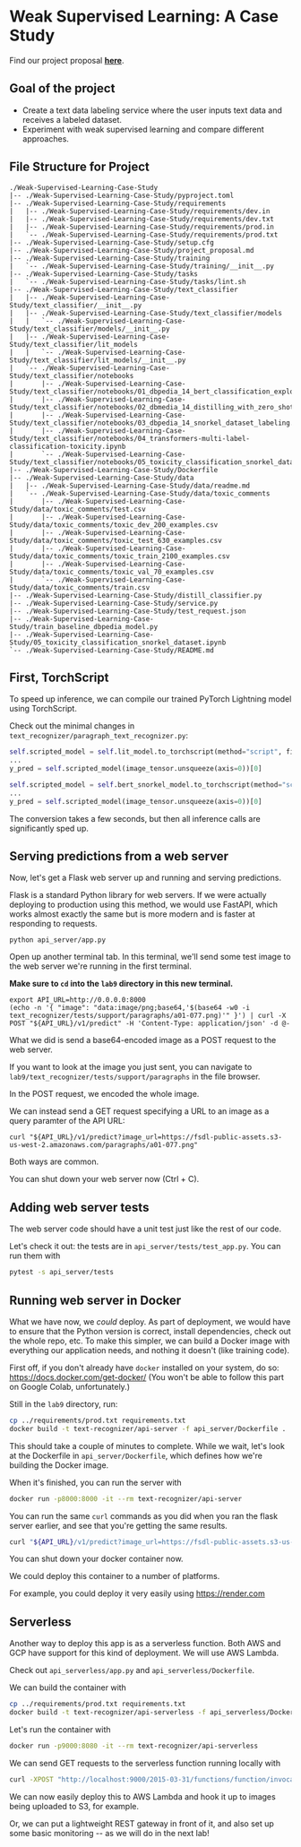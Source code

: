 # Weak Supervised Learning: A Case Study

Find our project proposal **[here](https://github.com/JayThibs/Weak-Supervised-Learning-Case-Study/blob/main/project_proposal.md)**.

## Goal of the project

- Create a text data labeling service where the user inputs text data and receives a labeled dataset.
- Experiment with weak supervised learning and compare different approaches.

## File Structure for Project

```
./Weak-Supervised-Learning-Case-Study
|-- ./Weak-Supervised-Learning-Case-Study/pyproject.toml
|-- ./Weak-Supervised-Learning-Case-Study/requirements
|   |-- ./Weak-Supervised-Learning-Case-Study/requirements/dev.in
|   |-- ./Weak-Supervised-Learning-Case-Study/requirements/dev.txt
|   |-- ./Weak-Supervised-Learning-Case-Study/requirements/prod.in
|   `-- ./Weak-Supervised-Learning-Case-Study/requirements/prod.txt
|-- ./Weak-Supervised-Learning-Case-Study/setup.cfg
|-- ./Weak-Supervised-Learning-Case-Study/project_proposal.md
|-- ./Weak-Supervised-Learning-Case-Study/training
|   `-- ./Weak-Supervised-Learning-Case-Study/training/__init__.py
|-- ./Weak-Supervised-Learning-Case-Study/tasks
|   `-- ./Weak-Supervised-Learning-Case-Study/tasks/lint.sh
|-- ./Weak-Supervised-Learning-Case-Study/text_classifier
|   |-- ./Weak-Supervised-Learning-Case-Study/text_classifier/__init__.py
|   |-- ./Weak-Supervised-Learning-Case-Study/text_classifier/models
|   |   `-- ./Weak-Supervised-Learning-Case-Study/text_classifier/models/__init__.py
|   |-- ./Weak-Supervised-Learning-Case-Study/text_classifier/lit_models
|   |   `-- ./Weak-Supervised-Learning-Case-Study/text_classifier/lit_models/__init__.py
|   `-- ./Weak-Supervised-Learning-Case-Study/text_classifier/notebooks
|       |-- ./Weak-Supervised-Learning-Case-Study/text_classifier/notebooks/01_dbpedia_14_bert_classification_exploration.ipynb
|       |-- ./Weak-Supervised-Learning-Case-Study/text_classifier/notebooks/02_dbmedia_14_distilling_with_zero_shot_classification.ipynb
|       |-- ./Weak-Supervised-Learning-Case-Study/text_classifier/notebooks/03_dbpedia_14_snorkel_dataset_labeling.ipynb
|       |-- ./Weak-Supervised-Learning-Case-Study/text_classifier/notebooks/04_transformers-multi-label-classification-toxicity.ipynb
|       `-- ./Weak-Supervised-Learning-Case-Study/text_classifier/notebooks/05_toxicity_classification_snorkel_dataset.ipynb
|-- ./Weak-Supervised-Learning-Case-Study/Dockerfile
|-- ./Weak-Supervised-Learning-Case-Study/data
|   |-- ./Weak-Supervised-Learning-Case-Study/data/readme.md
|   `-- ./Weak-Supervised-Learning-Case-Study/data/toxic_comments
|       |-- ./Weak-Supervised-Learning-Case-Study/data/toxic_comments/test.csv
|       |-- ./Weak-Supervised-Learning-Case-Study/data/toxic_comments/toxic_dev_200_examples.csv
|       |-- ./Weak-Supervised-Learning-Case-Study/data/toxic_comments/toxic_test_630_examples.csv
|       |-- ./Weak-Supervised-Learning-Case-Study/data/toxic_comments/toxic_train_2100_examples.csv
|       |-- ./Weak-Supervised-Learning-Case-Study/data/toxic_comments/toxic_val_70_examples.csv
|       `-- ./Weak-Supervised-Learning-Case-Study/data/toxic_comments/train.csv
|-- ./Weak-Supervised-Learning-Case-Study/distill_classifier.py
|-- ./Weak-Supervised-Learning-Case-Study/service.py
|-- ./Weak-Supervised-Learning-Case-Study/test_request.json
|-- ./Weak-Supervised-Learning-Case-Study/train_baseline_dbpedia_model.py
|-- ./Weak-Supervised-Learning-Case-Study/05_toxicity_classification_snorkel_dataset.ipynb
`-- ./Weak-Supervised-Learning-Case-Study/README.md     
```

## First, TorchScript

To speed up inference, we can compile our trained PyTorch Lightning model using TorchScript.

Check out the minimal changes in `text_recognizer/paragraph_text_recognizer.py`:

```python
self.scripted_model = self.lit_model.to_torchscript(method="script", file_path=None)
...
y_pred = self.scripted_model(image_tensor.unsqueeze(axis=0))[0]
```

```python
self.scripted_model = self.bert_snorkel_model.to_torchscript(method="script", file_path=None)
...
y_pred = self.scripted_model(image_tensor.unsqueeze(axis=0))[0]
```


The conversion takes a few seconds, but then all inference calls are significantly sped up.

## Serving predictions from a web server

Now, let's get a Flask web server up and running and serving predictions.

Flask is a standard Python library for web servers.
If we were actually deploying to production using this method, we would use FastAPI, which works almost exactly the same but is more modern and is faster at responding to requests.

```
python api_server/app.py
```

Open up another terminal tab.
In this terminal, we'll send some test image to the web server we're running in the first terminal.

**Make sure to `cd` into the `lab9` directory in this new terminal.**

```
export API_URL=http://0.0.0.0:8000
(echo -n '{ "image": "data:image/png;base64,'$(base64 -w0 -i text_recognizer/tests/support/paragraphs/a01-077.png)'" }') | curl -X POST "${API_URL}/v1/predict" -H 'Content-Type: application/json' -d @-
```

What we did is send a base64-encoded image as a POST request to the web server.

If you want to look at the image you just sent, you can navigate to
`lab9/text_recognizer/tests/support/paragraphs` in the file browser.

In the POST request, we encoded the whole image.

We can instead send a GET request specifying a URL to an image as a query paramter of the API URL:
```
curl "${API_URL}/v1/predict?image_url=https://fsdl-public-assets.s3-us-west-2.amazonaws.com/paragraphs/a01-077.png"
```

Both ways are common.

You can shut down your web server now (Ctrl + C).

## Adding web server tests

The web server code should have a unit test just like the rest of our code.

Let's check it out: the tests are in `api_server/tests/test_app.py`.
You can run them with

```sh
pytest -s api_server/tests
```

## Running web server in Docker

What we have now, we *could* deploy.
As part of deployment, we would have to ensure that the Python version is correct, install dependencies, check out the whole repo, etc.
To make this simpler, we can build a Docker image with everything our application needs, and nothing it doesn't (like training code).

First off, if you don't already have `docker` installed on your system, do so: https://docs.docker.com/get-docker/
(You won't be able to follow this part on Google Colab, unfortunately.)

Still in the `lab9` directory, run:

```sh
cp ../requirements/prod.txt requirements.txt
docker build -t text-recognizer/api-server -f api_server/Dockerfile .
```

This should take a couple of minutes to complete.
While we wait, let's look at the Dockerfile in `api_server/Dockerfile`, which defines how we're building the Docker image.

When it's finished, you can run the server with

```sh
docker run -p8000:8000 -it --rm text-recognizer/api-server
```

You can run the same `curl` commands as you did when you ran the flask server earlier, and see that you're getting the same results.

```sh
curl "${API_URL}/v1/predict?image_url=https://fsdl-public-assets.s3-us-west-2.amazonaws.com/paragraphs/a01-077.png"
```

You can shut down your docker container now.

We could deploy this container to a number of platforms.

For example, you could deploy it very easily using https://render.com

## Serverless

Another way to deploy this app is as a serverless function.
Both AWS and GCP have support for this kind of deployment.
We will use AWS Lambda.

Check out `api_serverless/app.py` and `api_serverless/Dockerfile`.

We can build the container with

```sh
cp ../requirements/prod.txt requirements.txt
docker build -t text-recognizer/api-serverless -f api_serverless/Dockerfile .
```

Let's run the container with

```sh
docker run -p9000:8080 -it --rm text-recognizer/api-serverless
```

We can send GET requests to the serverless function running locally with

```sh
curl -XPOST "http://localhost:9000/2015-03-31/functions/function/invocations" -d '{ "image_url": "https://fsdl-public-assets.s3-us-west-2.amazonaws.com/paragraphs/a01-077.png"}'
```

We can now easily deploy this to AWS Lambda and hook it up to images being uploaded to S3, for example.

Or, we can put a lightweight REST gateway in front of it, and also set up some basic monitoring -- as we will do in the next lab!